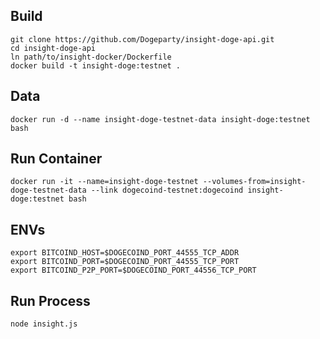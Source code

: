 ## Build

    git clone https://github.com/Dogeparty/insight-doge-api.git
    cd insight-doge-api
    ln path/to/insight-docker/Dockerfile
    docker build -t insight-doge:testnet .

## Data

    docker run -d --name insight-doge-testnet-data insight-doge:testnet bash


## Run Container

    docker run -it --name=insight-doge-testnet --volumes-from=insight-doge-testnet-data --link dogecoind-testnet:dogecoind insight-doge:testnet bash


## ENVs

    export BITCOIND_HOST=$DOGECOIND_PORT_44555_TCP_ADDR
    export BITCOIND_PORT=$DOGECOIND_PORT_44555_TCP_PORT
    export BITCOIND_P2P_PORT=$DOGECOIND_PORT_44556_TCP_PORT


## Run Process

    node insight.js

